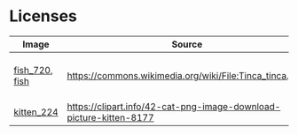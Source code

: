 # Licenses

| Image       | Source     | License     |
| ----------- | ---------- | ----------- |
| [fish_720](fish_720.png), [fish](fish.png) | https://commons.wikimedia.org/wiki/File:Tinca_tinca.jpeg | CC Attribution 3.0 Unported |
| [kitten_224](kitten_224.png)   | https://clipart.info/42-cat-png-image-download-picture-kitten-8177 | CC BY 4.0 |
